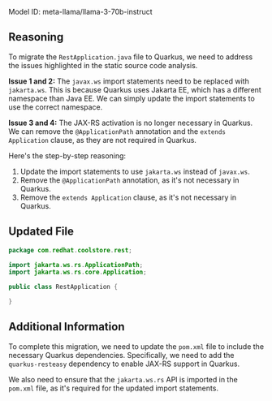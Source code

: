 Model ID: meta-llama/llama-3-70b-instruct
## Reasoning

To migrate the `RestApplication.java` file to Quarkus, we need to address the issues highlighted in the static source code analysis.

**Issue 1 and 2:** The `javax.ws` import statements need to be replaced with `jakarta.ws`. This is because Quarkus uses Jakarta EE, which has a different namespace than Java EE. We can simply update the import statements to use the correct namespace.

**Issue 3 and 4:** The JAX-RS activation is no longer necessary in Quarkus. We can remove the `@ApplicationPath` annotation and the `extends Application` clause, as they are not required in Quarkus.

Here's the step-by-step reasoning:

1. Update the import statements to use `jakarta.ws` instead of `javax.ws`.
2. Remove the `@ApplicationPath` annotation, as it's not necessary in Quarkus.
3. Remove the `extends Application` clause, as it's not necessary in Quarkus.

## Updated File

```java
package com.redhat.coolstore.rest;

import jakarta.ws.rs.ApplicationPath;
import jakarta.ws.rs.core.Application;

public class RestApplication {

}
```

## Additional Information

To complete this migration, we need to update the `pom.xml` file to include the necessary Quarkus dependencies. Specifically, we need to add the `quarkus-resteasy` dependency to enable JAX-RS support in Quarkus.

We also need to ensure that the `jakarta.ws.rs` API is imported in the `pom.xml` file, as it's required for the updated import statements.